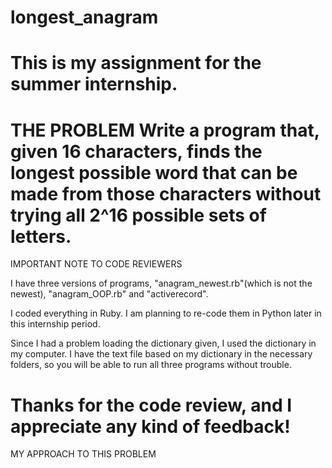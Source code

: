 longest_anagram
===============

This is my assignment for the summer internship.
===============
THE PROBLEM
Write a program that, given 16 characters, finds the longest possible word that can be made from those characters without trying all 2^16 possible sets of letters.
===============
IMPORTANT NOTE TO CODE REVIEWERS

I have three versions of programs, "anagram_newest.rb"(which is not the newest), "anagram_OOP.rb" and "activerecord".

I coded everything in Ruby. I am planning to re-code them in Python later in this internship period.

Since I had a problem loading the dictionary given, I used the dictionary in my computer. I have the text file based on my dictionary in the necessary folders, so you will be able to run all three programs without trouble.

Thanks for the code review, and I appreciate any kind of feedback!
===============
MY APPROACH TO THIS PROBLEM
